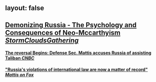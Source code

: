 layout: false
---
## [Demonizing Russia <span class="title-divider"> - </span>The Psychology and Consequences of Neo-Mccarthyism <br />*StormCloudsGathering*](/demonizing-russia-the-psychology-and-consequences-of-neo-mccarthyism)
#### [**The reversal Begins:** Defense Sec. Mattis accuses Russia of assisting Taliban *CNBC*](http://www.cnbc.com/2017/03/31/us-defense-secretary-mattis-russias-actions-in-afghanistan-are-a-concern.html)
#### ["Russia's violations of international law are now a matter of record" *Mattis on Fox*](http://insider.foxnews.com/2017/03/31/general-james-mattis-russia-mucking-around-other-countries-elections)